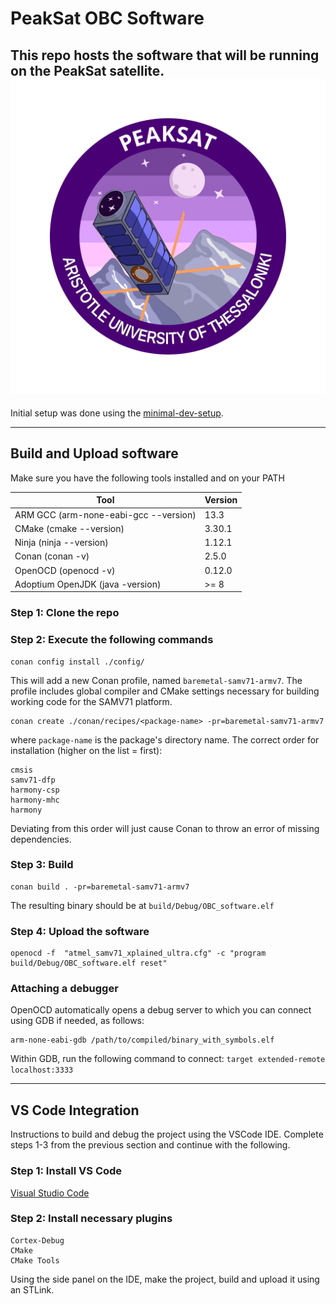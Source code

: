 # PeakSat OBC Software

This repo hosts the software that will be running on the PeakSat satellite.
![alt text](https://github.com/PeakSat/OBC_Software/blob/main/readme_logo/peaksat_patch_full_2x.png?raw=true)
------------
Initial setup was done using the [minimal-dev-setup](https://github.com/PeakSat/minimal-dev-setup/tree/master "minimal-dev-setup").

------------

## Build and Upload software
Make sure you have the following tools installed and on your PATH

| **Tool**                              | **Version** |
|---------------------------------------|-------------|
| ARM GCC (arm-none-eabi-gcc --version) | 13.3        |
| CMake   (cmake --version)             | 3.30.1      |
| Ninja   (ninja --version)             | 1.12.1      |
| Conan   (conan -v)                    | 2.5.0       |
| OpenOCD (openocd -v)                  | 0.12.0      |
| Adoptium OpenJDK (java -version)      | >= 8        |

### Step 1: Clone the repo
### Step 2: Execute the following commands
```shell
conan config install ./config/
```
This will add a new Conan profile, named `baremetal-samv71-armv7`. The profile
includes global compiler and CMake settings necessary for building working code
for the SAMV71 platform.
```shell
conan create ./conan/recipes/<package-name> -pr=baremetal-samv71-armv7
```
where `package-name` is the package's directory name. The correct order for
installation (higher on the list = first):
```
cmsis
samv71-dfp
harmony-csp
harmony-mhc
harmony
```
Deviating from this order will just cause Conan to throw an error of missing
dependencies.
### Step 3: Build
```shell
conan build . -pr=baremetal-samv71-armv7
```
The resulting binary should be at `build/Debug/OBC_software.elf`
### Step 4: Upload the software
```shell
openocd -f  "atmel_samv71_xplained_ultra.cfg" -c "program build/Debug/OBC_software.elf reset"
```
### Attaching a debugger
OpenOCD automatically opens a debug server to which you can connect using
GDB if needed, as follows:
```shell
arm-none-eabi-gdb /path/to/compiled/binary_with_symbols.elf
```
Within GDB, run the following command to connect:
`target extended-remote localhost:3333`

------------
## VS Code Integration
Instructions to build and debug the project using the VSCode IDE. Complete steps 1-3 from the previous section and continue with the following.
### Step 1: Install VS Code 
[Visual Studio Code](https://code.visualstudio.com/ "Visual Studio Code")
### Step 2: Install necessary plugins
```
Cortex-Debug
CMake
CMake Tools
```
Using the side panel on the IDE, make the project, build and upload it using an STLink.
